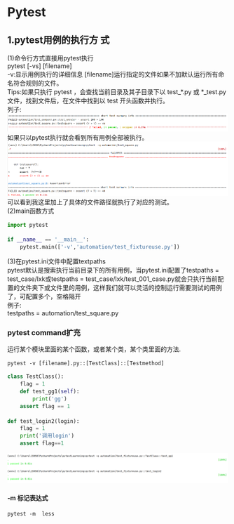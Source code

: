 # Pytest<br/>
## 1.pytest用例的执行方 式<br/>
(1)命令行方式直接用pytest执行<br/>
pytest [-vs] [filename]<br/>
-v:显示用例执行的详细信息
[filename]运行指定的文件如果不加默认运行所有命名符合规则的文件。<br/>
Tips:如果只执行 pytest ，会查找当前目录及其子目录下以  test_*.py  或 *_test.py 文件，找到文件后，在文件中找到以  test 开头函数并执行。<br/>
列子:<br/>
![](.Readme_images/589c7cb0.png)<br/>
如果只以pytest执行就会看到所有用例全部被执行。<br/>
![](.Readme_images/a647d28e.png)<br/>
可以看到我这里加上了具体的文件路径就执行了对应的测试。<br/>
(2)main函数方式<br/>
```python
import pytest

if __name__ == '__main__':
    pytest.main(['-v','automation/test_fixtureuse.py'])

```
(3)在pytest.ini文件中配置textpaths<br/>
pytest默认是搜索执行当前目录下的所有用例，当pytest.ini配置了testpaths = test_case/lxk或testpaths = test_case/lxk/test_001_case.py就会只执行当前配置的文件夹下或文件里的用例，这样我们就可以灵活的控制运行需要测试的用例了，可配置多个，空格隔开<br/>
例子:<br/>
testpaths = automation/test_square.py<br/>

### pytest command扩充 <br/>

运行某个模块里面的某个函数，或者某个类，某个类里面的方法.<br/>
```
pytest -v [filename].py::[TestClass]::[Testmethod]
```
```python
class TestClass():
    flag = 1
    def test_gg1(self):
        print('gg')
    assert flag == 1

def test_login2(login):
    flag = 1
    print('调用login')
    assert flag==1
```
![image](.Readme_images/image.png)

#### -m 标记表达式
```angular2html
pytest -m  less
```



